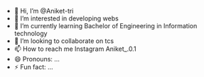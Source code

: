 - 👋 Hi, I’m @Aniket-tri
- 👀 I’m interested in developing webs
- 🌱 I’m currently learning Bachelor of Engineering in Information technology
- 💞️ I’m looking to collaborate on tcs
- 📫 How to reach me Instagram Aniket_.0.1
- 😄 Pronouns: ...
- ⚡ Fun fact: ...

<!---
Aniket-tri/Aniket-tri is a ✨ special ✨ repository because its `README.md` (this file) appears on your GitHub profile.
You can click the Preview link to take a look at your changes.
--->
